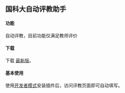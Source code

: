 国科大自动评教助手
----

#### 功能

自动评教，目前功能仅满足教师评价

#### 下载

下载 [最新版](https://codeload.github.com/Manifold7/ucas_evaluate/zip/master)。

#### 基本使用

使用[开发者模式](http://chromecj.com/utilities/2015-04/423.html)安装插件后，访问评教页面即可自动填写。
